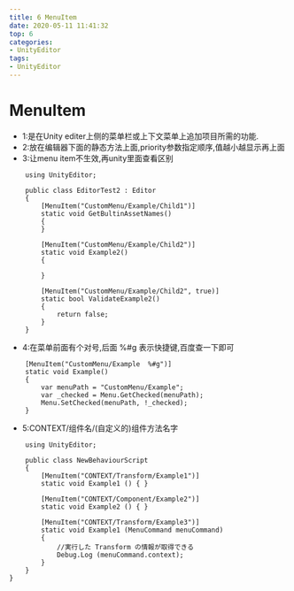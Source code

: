 ```yaml
---
title: 6 MenuItem
date: 2020-05-11 11:41:32
top: 6
categories:
- UnityEditor
tags:
- UnityEditor
---
```

# MenuItem

* 1:是在Unity editer上侧的菜单栏或上下文菜单上追加项目所需的功能.
* 2:放在编辑器下面的静态方法上面,priority参数指定顺序,值越小越显示再上面
* 3:让menu item不生效,再unity里面查看区别
```
    using UnityEditor;

    public class EditorTest2 : Editor
    {
        [MenuItem("CustomMenu/Example/Child1")]
        static void GetBultinAssetNames()
        {
        }

        [MenuItem("CustomMenu/Example/Child2")]
        static void Example2()
        {

        }

        [MenuItem("CustomMenu/Example/Child2", true)]
        static bool ValidateExample2()
        {
            return false;
        }
    }
```
* 4:在菜单前面有个对号,后面 %#g 表示快捷键,百度查一下即可
```
    [MenuItem("CustomMenu/Example  %#g")]
    static void Example()
    {
        var menuPath = "CustomMenu/Example";
        var _checked = Menu.GetChecked(menuPath);
        Menu.SetChecked(menuPath, !_checked);
    }
```
* 5:CONTEXT/组件名/(自定义的)组件方法名字  
```
    using UnityEditor;

    public class NewBehaviourScript
    {
        [MenuItem("CONTEXT/Transform/Example1")]
        static void Example1 () { }

        [MenuItem("CONTEXT/Component/Example2")]
        static void Example2 () { }

        [MenuItem("CONTEXT/Transform/Example3")]
        static void Example1 (MenuCommand menuCommand)
        {
            //実行した Transform の情報が取得できる
            Debug.Log (menuCommand.context);
        }
    }
}
